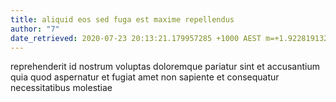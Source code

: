 ```yaml
---
title: aliquid eos sed fuga est maxime repellendus
author: "7"
date_retrieved: 2020-07-23 20:13:21.179957285 +1000 AEST m=+1.922819132
---
```


reprehenderit id nostrum
voluptas doloremque pariatur sint et accusantium quia quod aspernatur
et fugiat amet
non sapiente et consequatur necessitatibus molestiae
